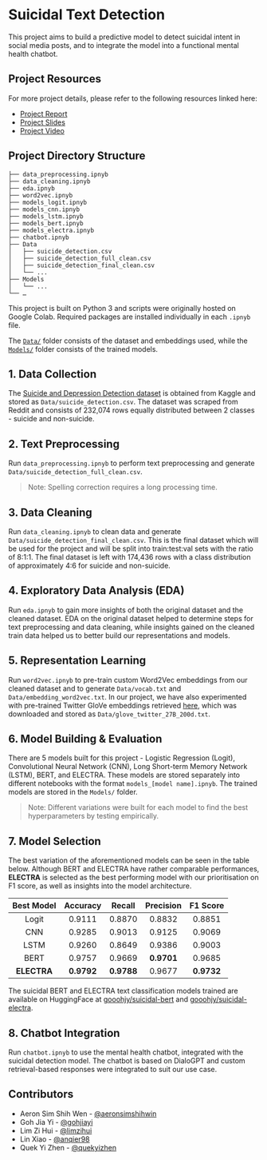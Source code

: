 # Suicidal Text Detection

This project aims to build a predictive model to detect suicidal intent in social media posts, and to integrate the model into a functional mental health chatbot.

## Project Resources
For more project details, please refer to the following resources linked here:
- [Project Report](https://docs.google.com/viewer?url=https://raw.githubusercontent.com/gohjiayi/suicidal-text-detection/master/docs/Suicidal-Text-Detection_Report.pdf)
- [Project Slides](https://docs.google.com/viewer?url=https://raw.githubusercontent.com/gohjiayi/suicidal-text-detection/master/docs/Suicidal-Text-Detection_Slides.pdf)
- [Project Video](https://youtu.be/RpvtJ32cqqA)

## Project Directory Structure
```
├── data_preprocessing.ipnyb
├── data_cleaning.ipnyb
├── eda.ipnyb
├── word2vec.ipnyb
├── models_logit.ipnyb
├── models_cnn.ipnyb
├── models_lstm.ipnyb
├── models_bert.ipnyb
├── models_electra.ipnyb
├── chatbot.ipnyb
├── Data
│   ├── suicide_detection.csv
│   ├── suicide_detection_full_clean.csv
│   ├── suicide_detection_final_clean.csv
│   └── ...
├── Models
│   └── ...
└── …
```
This project is built on Python 3 and scripts were originally hosted on Google Colab. Required packages are installed individually in each `.ipnyb` file.

The [`Data/`](https://drive.google.com/drive/folders/15wje4eEGWjxq15KlVl8EuDiq6bPlpobi?usp=sharing) folder consists of the dataset and embeddings used, while the [`Models/`](https://drive.google.com/drive/folders/1QH5wrcaaIBMM71Ozw53CyVd84zOWFlEQ?usp=sharing) folder consists of the trained models.

## 1. Data Collection
The [Suicide and Depression Detection dataset](https://www.kaggle.com/nikhileswarkomati/suicide-watch) is obtained from Kaggle and stored as `Data/suicide_detection.csv`. The dataset was scraped from Reddit and consists of 232,074 rows equally distributed between 2 classes - suicide and non-suicide.

## 2. Text Preprocessing
Run `data_preprocessing.ipnyb` to perform text preprocessing and generate `Data/suicide_detection_full_clean.csv`. 
> Note: Spelling correction requires a long processing time.

## 3. Data Cleaning
Run `data_cleaning.ipnyb` to clean data and generate `Data/suicide_detection_final_clean.csv`. This is the final dataset which will be used for the project and will be split into train:test:val sets with the ratio of 8:1:1. The final dataset is left with 174,436 rows with a class distribution of approximately 4:6 for suicide and non-suicide. 

## 4. Exploratory Data Analysis (EDA)
Run `eda.ipnyb` to gain more insights of both the original dataset and the cleaned dataset. EDA on the original dataset helped to determine steps for text preprocessing and data cleaning, while insights gained on the cleaned train data helped us to better build our representations and models.

## 5. Representation Learning
Run `word2vec.ipnyb` to pre-train custom Word2Vec embeddings from our cleaned dataset and to generate `Data/vocab.txt` and `Data/embedding_word2vec.txt`. In our project, we have also experimented with pre-trained Twitter GloVe embeddings retrieved [here](https://nlp.stanford.edu/projects/glove/), which was downloaded and stored as `Data/glove_twitter_27B_200d.txt`.

## 6. Model Building & Evaluation
There are 5 models built for this project - Logistic Regression (Logit), Convolutional Neural Network (CNN), Long Short-term Memory Network (LSTM), BERT, and ELECTRA. These models are stored separately into different notebooks with the format `models_[model name].ipnyb`. The trained models are stored in the `Models/` folder.
> Note: Different variations were built for each model to find the best hyperparameters by testing empirically.

## 7. Model Selection
The best variation of the aforementioned models can be seen in the table below. Although BERT and ELECTRA have rather comparable performances, **ELECTRA** is selected as the best performing model with our prioritisation on F1 score, as well as insights into the model architecture.

| Best Model | Accuracy | Recall | Precision | F1 Score |
|:---:|:---:|:---:|:---:|:---:|
| Logit | 0.9111 | 0.8870 | 0.8832 | 0.8851 |
| CNN | 0.9285 | 0.9013 | 0.9125 | 0.9069 |
| LSTM | 0.9260 | 0.8649 | 0.9386 | 0.9003 |
| BERT | 0.9757 | 0.9669 | **0.9701** | 0.9685 |
| **ELECTRA** | **0.9792** | **0.9788** | 0.9677 | **0.9732** |

The suicidal BERT and ELECTRA text classification models trained are available on HuggingFace at [gooohjy/suicidal-bert](https://huggingface.co/gooohjy/suicidal-bert) and [gooohjy/suicidal-electra](https://huggingface.co/gooohjy/suicidal-electra).

## 8. Chatbot Integration
Run `chatbot.ipnyb` to use the mental health chatbot, integrated with the suicidal detection model. The chatbot is based on DialoGPT and custom retrieval-based responses were integrated to suit our use case.

## Contributors
- Aeron Sim Shih Wen - [@aeronsimshihwin](https://github.com/aeronsimshihwin)
- Goh Jia Yi - [@gohjiayi](https://github.com/gohjiayi)
- Lim Zi Hui - [@limzihui](https://github.com/limzihui)
- Lin Xiao - [@anqier98](https://github.com/anqier98)
- Quek Yi Zhen - [@quekyizhen](https://github.com/quekyizhen)
